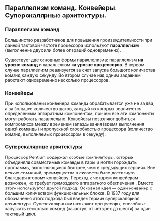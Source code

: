 ## Параллелизм команд. Конвейеры. Суперскалярные архитектуры. 

### Параллелизм команд
Большинство разработчиков для повышения производительности при данной тактовой частоте процессора используют **параллелизм** (выполнение двух или более операций одновременно).

Существует две основные формы параллелизма: параллелизм **на уровне команд** и параллелизм **на уровне процессоров**. В первом случае параллелизм реализуется за счет запуска большого количества команд каждую секунду. Во втором случае над одним заданием работают одновременно несколько процессоров. 

### Конвейеры

При использовании конвейера команда обрабатывается уже не за два, а за большее количество шагов, каждый из которых реализуется определенным аппаратным компонентом, причем все эти компоненты могут работать параллельно.
Конвейеры позволяют добиться компромисса между временем запаздывания (время выполнения одной команды) и пропускной способностью процессора (количество команд, выполняемых процессором в секунду). 

### Суперскалярные архитектуры

Процессор Pentium содержал особые компиляторы, которые объединяли совместимые команды в пары и могли порождать программы, выполняющиеся быстрее, чем в предыдущих версиях. Вне всяких сомнений, преимущество в скорости было достигнуто благодаря второму конвейеру. Переход к четырем конвейерам возможен, но требует громоздкого аппаратного обеспечения . Вместо этого используется другой подход. Основная идея — один конвейер с большим количеством функциональных блоков. В 1987 году для обозначения этого подхода был введен термин суперскалярная архитектура.
Суперскалярными называют процессоры, способные запускать несколько команд (зачастую от четырех до шести) за один тактовый цикл. 


